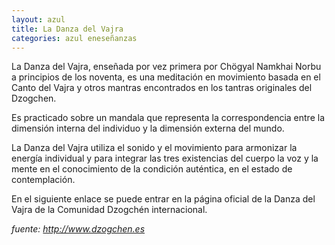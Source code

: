 ```yaml
---
layout: azul
title: La Danza del Vajra
categories: azul eneseñanzas
---
```

La Danza del Vajra, enseñada por vez primera por Chögyal Namkhai Norbu a principios de los noventa, es una meditación en movimiento basada en el Canto del Vajra y otros mantras encontrados en los tantras originales del Dzogchen. 

Es practicado sobre un mandala que representa la correspondencia entre la dimensión interna del individuo y la dimensión externa del mundo.

La Danza del Vajra utiliza el sonido y el movimiento para armonizar la energía individual y para integrar las tres existencias del cuerpo la voz y la mente en el conocimiento de la condición auténtica, en el estado de contemplación.

En el siguiente enlace se puede entrar en la página oficial de la Danza del Vajra de la Comunidad Dzogchén internacional.

*fuente: <http://www.dzogchen.es>*

